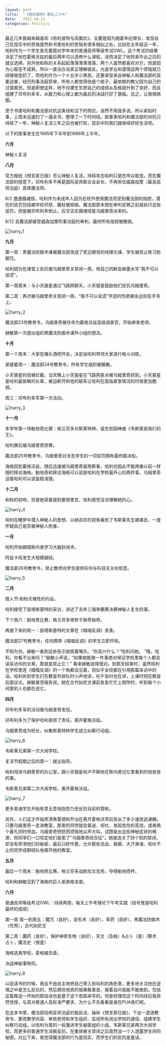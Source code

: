 ```yaml
---
layout: post
title:  "《哈利波特》献礼二十大"
date:   2022-10-23
categories: Politics
---
```

最近几年我越来越喜欢《哈利波特与凤凰社》，主要是因为随着年纪增长，发现自己在现实中的苦恼竟然和书里哈利的苦恼有很多相似之处。比如在五年级这一年，哈利作为一个学生首先要面对学年末的普通巫师等级考试OWL。这个考试的结果决定了他在霍格沃兹的最后两年可以选修什么课程，进而决定了他将来毕业之后的就业选择。另外他和秋的关系起起落落落落落落，两个人虽然都喜欢对方，但是因为心智还不成熟，所以一直没办法真正理解彼此。光是学业和感情这两个烦恼就已经够我受的了，而哈利作为一个十五岁小男孩，还要承受来自神秘人和魔法部的双重迫害，经历刑事法庭受审，所有人都觉得他是个疯子，最依赖的教父因为自己的过错离世。但是即使这样，他不仅硬生生把自己的成绩从及格提升到了良好，而且组建了邓布利多军，从能力和心理上都为最后的决战打好了基础。总之，让我很佩服。

至于书里哈利和魔法部对抗这条线和当下的照应，自然不用我多说。所以紧贴时事，上周末迅速扫了一遍全书，整理了一下时间线。故事里哈利和魔法部的对抗只持续了一年，神秘人复活三年之后也被打败，现实中的我们就继续好好生活吧。

以下的故事发生在1995年下半年到1996年上半年。

**六月**

神秘人复活

**八月**

官方报纸《预言家日报》否认神秘人复活，持续攻击哈利只是在哗众取宠。而在魔法部的授意下，邓布利多不再是国际巫师联合会会长，不再担任威森加摩（最高巫师法庭）首席魔法师。

8/2 遭遇摄魂怪，哈利作为未成年人因为在校外使用魔法而受到魔法部的指控，潜在的惩罚包括被学校开除，魔杖被销毁。魔法部原本想在审判定罪之前就执行这些惩罚，但是被邓布利多制止。后文证实摄魂怪是乌姆里奇派来的。

8/12 去魔法部接受威森加摩刑事法庭的审判，最终所有指控被撤销。

![harry_1](/image/harry_1.jpg)

**九月**

第一周：黑魔法防御术课被魔法部改成了死记硬背的纯理论课，学生被禁止练习防御咒。

哈利因为在课堂上反抗被乌姆里奇关禁闭一周，用自己的鲜血做墨水写“我不可以说谎”。


第一周周末：与小天狼星通过飞路网聊天，小天狼星鼓励他们反抗乌姆里奇。

第二周：再次被乌姆里奇关禁闭一周，“我不可以说谎”字迹的伤疤被永远刻在手背上。

![harry_2](/image/harry_2.jpg)

魔法部23号教育令，乌姆里奇被任命为霍格沃兹高级调查官，开始审查老师。

赫敏第一次提出组织黑魔法防御术课外小组的想法。

**十月**

第一个周末：大家在猪头酒吧开会，决定由哈利带领大家进行格斗训练。

紧接着周一：魔法部24号教育令，所有学生组织被解散。

小天狼星的信被拦截，当天晚上小天狼星在飞路网差点被乌姆里奇抓到。小天狼星是哈利最依赖的长辈，被迫断开和他的联系让哈利在面临紧急情况的时候更加脆弱。

周三：邓布利多军第一次活动。

![harry_3](/image/harry_3.jpg)


**十一月**

本学年第一场魁地奇比赛：格兰芬多对斯莱特林，诞生校园神曲《韦斯莱是我们的王》。

哈利赛后被乌姆里奇禁赛。

魔法部25号教育令，乌姆里奇对涉及学生的一切惩罚拥有最终裁决权。

海格回到霍格沃兹，随后迅速被乌姆里奇留用察看，哈利也因此不能再像以前一样随时拜访海格。魁地奇和拜访海格可以说是哈利在学校最开心的两件事，乌姆里奇迫害哈利可以说是稳准狠。

**十二月**

和秋的初吻，但是她哭着提到塞德里克，哈利感觉没法理解她的心。

![harry_4](/image/harry_4.jpg)


哈利在睡梦中潜入神秘人的思想，以纳吉尼的视角看到了韦斯莱先生被袭击，一度怀疑自己是否被神秘人附身。

**一月**

哈利开始跟随斯内普学习大脑封闭术。

阿兹卡班发生大规模越狱。

魔法部26号教育令，禁止教师向学生提供任何与科目无关的信息。

![harry_5](/image/harry_5.jpg)


**二月**

情人节:和秋灾难性的约会。

哈利接受了丽塔斯基特的采访，讲述了去年三强争霸赛决赛神秘人复生的事。

下个周六：魁地奇比赛，格兰芬多惨败于赫奇帕奇。

再接下来的周一：丽塔斯基特的文章在《唱唱反调》发表。

魔法部27号教育令，任何携带《唱唱反调》的学生立即开除。

不知为何，赫敏一看到这些告示就抿着嘴乐。“你高兴什么？”哈利问她。 “哦，哈利，你看不出来吗？”赫敏小声说，“如果她能做一件事绝对保证学校里每个人都会读采访你的文章，那就是禁止它！” 看来赫敏说得很对。到那天结束时，虽然哈利在学校里连《唱唱反调》的一个角都没见着，但似乎全校都在引用那篇采访中的话。哈利听到学生们在教室外排队时小声地讲，吃午饭时也在讲，上课时则在教室后面议论。赫敏甚至报告说，她在古代如尼文课前急急忙忙上厕所时，听到每个小间里的人也都在说它。

**四月**

邓布利多军的活动被乌姆里奇发现。

邓布利多为了保护哈利承担了责任，离开霍格沃兹。

乌姆里奇成为校长，纠集斯莱特林学生成立纠察行动组。

![harry_6](/image/harry_6.jpg)


韦斯莱兄弟第一次大闹学校。

复活节假期之后的周一：就业指导。

哈利闯进乌姆里奇的办公室，跟小天狼星和卢平聊他在斯内普记忆里看到的他爸爸的事。

韦斯莱兄弟第二次大闹学校，离开霍格沃兹。

![harry_7](/image/harry_7.jpg)



更多普通学生开始有意无意地抱怨乃至反抗目前的管制。

另外，人们这才开始弄清弗雷德和乔治在离开霍格沃茨前卖出了多少速效逃课糖。只要乌姆里奇一走进教室，那里的同学就会昏迷、呕吐、发起危险的高烧，或者两个鼻孔同时喷血。乌姆里奇愤怒而烦恼地尖声大叫，试图查出这些神秘症状的根源，但同学们一口咬定他们是患了"乌姆里奇综合征"。她接连关了四个班的禁闭，却没有弄清他们的秘密，最后只好作罢，允许那些流血、昏厥、大汗淋漓、呕吐不止的同学成群结队地离开她的教室。

**五月**

最后一个周末：魁地奇比赛，格兰芬多战胜拉文克劳，夺得魁地奇杯。

哈利和赫敏见到了海格的巨人弟弟格洛普。

**六月**

普通巫师等级考试OWL：持续两周，每天上午考理论下午考实践（括号里是哈利最终的成绩）

第一周 周一到周五：魔咒（良好），变形术（良好），草药（良好），黑魔法防御术（优秀），古代如尼文

第二周：魔药（良好），保护神奇生物（良好），天文（及格）&占卜（差）/算术占卜，魔法史（很差）

海格逃离学校，麦格被击昏。

决战神秘事物司。

![harry_8](/image/harry_8.jpg)

以前读书的时候，我会不由自主地把自己带入到哈利的角色里，更多地关注他在逆境之中是怎么反抗的，然后感叹他真的很勇敢善良，接着自问我能不能做到。包括这篇推送一开始的那段话也是基于这个思路来写的。但是梳理完这个时间线后我突然觉得，与其对普通人高标准严要求，为什么不先看看是谁在PUA我们呢。

在这本书里，魔法部动用巫师法庭钓鱼执法、操纵《预言家日报》、下达一道道教育令、更改教学内容、审核老师和学生组织、监视所有进出学校的通信、组建学生纠察行动组。以哈利为首的一些激进学生秘密组织小组、韦斯莱兄弟两次大闹学校，而更多的普通学生消极反抗，在集体被关禁闭之后竟然没一个人透露学生间的秘密。对比下来，我觉得魔法部的行为是现实，而学生们的反抗是童话。

